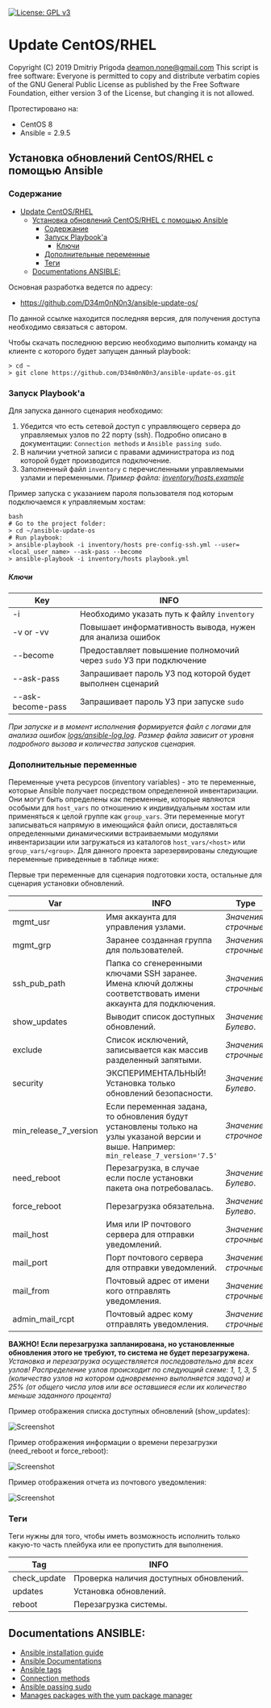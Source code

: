 [![License: GPL v3](https://img.shields.io/badge/License-GPLv3-blue.svg)](https://www.gnu.org/licenses/gpl-3.0)

# Update CentOS/RHEL

Copyright (C) 2019 Dmitriy Prigoda <deamon.none@gmail.com> 
This script is free software: Everyone is permitted to copy and distribute verbatim copies of 
the GNU General Public License as published by the Free Software Foundation, either version 3
of the License, but changing it is not allowed.

Протестировано на:
- CentOS 8 
- Ansible = 2.9.5

Установка обновлений CentOS/RHEL с помощью Ansible
--------------------------------------------------

### Содержание
- [Update CentOS/RHEL](#update-centosrhel)
  - [Установка обновлений CentOS/RHEL с помощью Ansible](#установка-обновлений-centosrhel-с-помощью-ansible)
    - [Содержание](#содержание)
    - [Запуск Playbook'а](#запуск-playbookа)
        - [Ключи](#ключи)
    - [Дополнительные переменные](#дополнительные-переменные)
    - [Теги](#теги)
  - [Documentations ANSIBLE:](#documentations-ansible)

Основная разработка ведется по адресу:

  * https://github.com/D34m0nN0n3/ansible-update-os/

По данной ссылке находится последняя версия, для получения доступа необходимо связаться с автором.

Чтобы скачать последнюю версию необходимо выполнить команду на клиенте с которого будет запущен данный playbook:

```
> cd ~
> git clone https://github.com/D34m0nN0n3/ansible-update-os.git
```
### Запуск Playbook'а
Для запуска данного сценария необходимо:
1. Убедится что есть сетевой доступ с управляющего сервера до управляемых узлов по 22 порту (ssh). Подробно описано в документации: `Connection methods` и `Ansible passing sudo`. 
2. В наличии учетной записи с правами администратора из под которой будет производится подключение.
3. Заполненный файл `inventory` с перечисленными управляемыми узлами и переменными. *Пример файла: [inventory/hosts.example](inventory/hosts.example)*

Пример запуска с указанием пароля пользователя под которым подключаемся к управляемым хостам:
```
bash
# Go to the project folder:
> cd ~/ansible-update-os
# Run playbook:
> ansible-playbook -i inventory/hosts pre-config-ssh.yml --user=<local_user_name> --ask-pass --become
> ansible-playbook -i inventory/hosts playbook.yml
```
##### Ключи
Key                 |INFO
--------------------|------------------------------------------------------------------
-i                  |Необходимо указать путь к файлу `inventory`
-v or -vv           |Повышает информативность вывода, нужен для анализа ошибок
--become            |Предоставляет повышение полномочий через `sudo` УЗ при подключение
--ask-pass          |Запрашивает пароль УЗ под которой будет выполнен сценарий
--ask-become-pass   |Запрашивает пароль УЗ при запуске `sudo`

*При запуске и в момент исполнения формируется файл с логами для анализа ошибок [logs/ansible-log.log](logs/ansible-log.log). Размер файла зависит от уровня подробного вызова и количества запусков сценария.*

### Дополнительные переменные
Переменные учета ресурсов (inventory variables) - это те переменные, которые Ansible получает посредством определенной инвентаризации. Они могут быть определены как переменные, которые являются особыми для `host_vars` по отношению к индивидуальным хостам или применяться к целой группе как `group_vars`. Эти переменные могут записываться напрямую в имеющийся файл описи, доставляться определенными динамическими встраиваемыми модулями инвентаризации или загружаться из каталогов `host_vars/<host>` или `group_vars/<group>`.
Для данного проекта зарезервированы следующие переменные приведенные в таблице ниже:

Первые три переменные для сценария подготовки хоста, остальные для сценария установки обновлений.

Var                   |INFO                                                                                                                                   |Type                 
----------------------|---------------------------------------------------------------------------------------------------------------------------------------|---------------------
mgmt_usr              |Имя аккаунта для управления узлами.                                                                                                    |*Значения строчные*. 
mgmt_grp              |Заранее созданная группа для пользователей.                                                                                            |*Значения строчные*. 
ssh_pub_path          |Папка со сгенеренными ключами SSH заранее. Имена ключй должны соответствовать имени аккаунта для подключения.                          |*Значения строчные*. 
show_updates          |Выводит список доступных обновлений.                                                                                                   |*Значение Булево*.   
exclude               |Список исключений, записывается как массив разделенный запятыми.                                                                       |*Значения строчные*. 
security              |ЭКСПЕРИМЕНТАЛЬНЫЙ! Установка только обновлений безопасности.                                                                           |*Значение Булево*.   
min_release_7_version |Если переменная задана, то обновления будут установлены только на узлы указаной версии и выше. Например: `min_release_7_version='7.5'` |*Значение строчное*. 
need_reboot           |Перезагрузка, в случае если после установки пакета она потребовалась.                                                                  |*Значение Булево*.   
force_reboot          |Перезагрузка обязательна.                                                                                                              |*Значение Булево*.   
mail_host             |Имя или IP почтового сервера для отправки уведомлений.                                                                                 |*Значение строчные*.   
mail_port             |Порт почтового сервера для отправки уведомлений.                                                                                       |*Значение строчные*.   
mail_from             |Почтовый адрес от имени кого отправлять уведомления.                                                                                   |*Значение строчные*.   
admin_mail_rcpt       |Почтовый адрес кому отправлять уведомления.                                                                                            |*Значение строчные*.   

**ВАЖНО! Если перезагрузка запланирована, но установленные обновления этого не требуют, то система не будет перезагружена.**  
*Установка и перезагрузка осуществляется последовательно для всех узлов! Распределение узлов происходит по следующий схеме: 1, 1, 3, 5 (количество узлов на котором одновременно выполняется задача) и 25% (от общего числа улов или все оставшиеся если их количество меньше заданного процента)*

Пример отображения списка доступных обновлений (show_updates):

![Screenshot](images/check-update.PNG)

Пример отображения информации о времени перезагрузки (need_reboot и force_reboot):

![Screenshot](images/reboot-time.PNG)

Пример отображения отчета из почтового уведомления:

![Screenshot](images/report.PNG)

### Теги
Теги нужны для того, чтобы иметь возможность исполнить только какую-то часть плейбука или ее пропустить для выполнения.

Tag           |INFO
--------------|--------------------------------------
check_update  |Проверка наличия доступных обновлений.
updates       |Установка обновлений.
reboot        |Перезагрузка системы.

## Documentations ANSIBLE:
- [Ansible installation guide](https://docs.ansible.com/ansible/latest/installation_guide/intro_installation.html)
- [Ansible Documentations](https://docs.ansible.com/)
- [Ansible tags](https://docs.ansible.com/ansible/latest/user_guide/playbooks_tags.html)
- [Connection methods](https://docs.ansible.com/ansible/latest/user_guide/connection_details.html)
- [Ansible passing sudo](https://8gwifi.org/docs/ansible-sudo-ssh-password.jsp)
- [Manages packages with the yum package manager](https://docs.ansible.com/ansible/latest/modules/yum_module.html)
